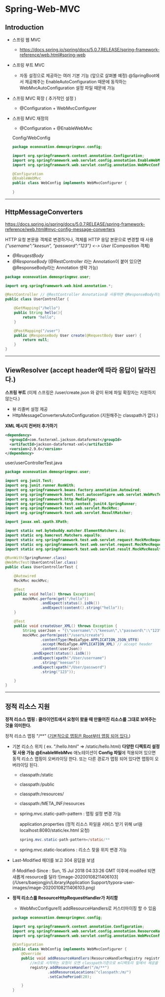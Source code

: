 # Spring-Web-MVC

## Introduction

- 스프링 웹 MVC

   - https://docs.spring.io/spring/docs/5.0.7.RELEASE/spring-framework-reference/web.html#spring-web

- 스프링 부트 MVC

   - 자동 설정으로 제공하는 여러 기본 기능 (앞으로 살펴볼 예정)   @SpringBoot에서 제공해주는 EnableAutoConfiguration 때문에 동작하는 WebMvcAutoConfiguration 설정 파일 때문에 가능

- 스프링 MVC 확장 ( 추가적인 설정 )

   - @Configuration + WebMvcConfigurer

- 스프링 MVC 재정의

   - @Configuration + @EnableWebMvc

   Config/WebConfig

   ```java
   package econovation.demospringmvc.config;
   
   import org.springframework.context.annotation.Configuration;
   import org.springframework.web.servlet.config.annotation.EnableWebMvc;
   import org.springframework.web.servlet.config.annotation.WebMvcConfigurer;
   
   @Configuration
   @EnableWebMvc
   public class WebConfig implements WebMvcConfigurer {
       
   }
   ```

---

## HttpMessageConverters

https://docs.spring.io/spring/docs/5.0.7.RELEASE/spring-framework-reference/web.html#mvc-config-message-converters

HTTP 요청 본문을 객체로 변경하거나, 객체를 HTTP 응답 본문으로 변경할 때 사용 *{“username”:”keesun”, “password”:”123”} <-> User* (Composition 객체)

- *@ReuqestBody*
- *@ResponseBody*  (@RestController 라는 Annotation이 붙어 있으면 @ResponseBody라는 Annotation 생략 가능)

```java
package econovation.demospringmvc.user;

import org.springframework.web.bind.annotation.*;

@RestController // @RestController Annotation을 사용하면 @ResponseBody라는 Annotation을 사용하지 않아도 된다.
public class UserController {

    @GetMapping("/hello")
    public String hello(){
        return "hello";
    }

    @PostMapping("/user")
    public @ResponseBody User create(@RequestBody User user) {
        return null;
    }
}
```

---

## ViewResolver (accept header에 따라 응답이 달라진다.)

**스프링 부트** (이제 스프링은 /user/create.json 와 같이 뒤에 파일 확장자는 지원하지 않는다.)

- 뷰 리졸버 설정 제공
- HttpMessageConvertersAutoConfiguration (지원해주는 classpath가 없다.)

**XML 메시지 컨버터 추가하기**

```xml
<dependency>
  <groupId>com.fasterxml.jackson.dataformat</groupId>
  <artifactId>jackson-dataformat-xml</artifactId>
  <version>2.9.6</version>
</dependency>
```

user/userControllerTest.java

```java
package econovation.demospringmvc.user;

import org.junit.Test;
import org.junit.runner.RunWith;
import org.springframework.beans.factory.annotation.Autowired;
import org.springframework.boot.test.autoconfigure.web.servlet.WebMvcTest;
import org.springframework.http.MediaType;
import org.springframework.test.context.junit4.SpringRunner;
import org.springframework.test.web.servlet.MockMvc;
import org.springframework.test.web.servlet.ResultMatcher;

import javax.xml.xpath.XPath;

import static net.bytebuddy.matcher.ElementMatchers.is;
import static org.hamcrest.Matchers.equalTo;
import static org.springframework.test.web.servlet.request.MockMvcRequestBuilders.get;
import static org.springframework.test.web.servlet.request.MockMvcRequestBuilders.post;
import static org.springframework.test.web.servlet.result.MockMvcResultMatchers.*;

@RunWith(SpringRunner.class)
@WebMvcTest(UserController.class)
public class UserControllerTest {

    @Autowired
    MockMvc mockMvc;

    @Test
    public void hello() throws Exception{
        mockMvc.perform(get("/hello"))
                .andExpect(status().isOk())
                .andExpect(content().string("hello"));
    }

    @Test
    public void createUser_XML() throws Exception {
        String userJson = "{\"username\":\"keesun\",\"password\":\"123\"}";
        mockMvc.perform(post("/users/create")
                .contentType(MediaType.APPLICATION_JSON_UTF8)
                .accept(MediaType.APPLICATION_XML) // accept header
                .content(userJson))
            .andExpect(status().isOk())
            .andExpect(xpath("/User/username")
                .string("keesun"))
            .andExpect(xpath("/User/password")
                .string("123"));

    }
}
```

---

## 정적 리소스 지원

**정적 리소스 맵핑 : 클라이언트에서 요청이 왔을 때 만들어진 리소스를 그대로 보여주는 것을 의미한다.**

정적 리소스 맵핑 "/**" (<u>기본적으로 맵핑은 Root부터 맵핑 되어 있다.</u>)

- 기본 리소스 위치 ( ex. "/hello.html" => /static/hello.html) **다양한 디렉토리 설정 및 사용 가능** 
   **@EnableWebMvc** 애노테이션이 **Config 파일**에 적용되어 있으면 동적 리소스 맵핑이 오버라이딩 한다.
   또는 다른 경로가 맵핑 되어 있다면 맵핑이 오버라이딩 된다.

   - classpath:/static

   - classpath:/public

   - classpath:/resources/

   - classpath:/META_INF/resources

   - spring.mvc.static-path-pattern : 맵핑 설정 변경 가능 

      application.properties (정적 리소스 파일을 서비스 받기 위해 url을 localhost:8080/static/ex.html 요청)

      ```java
      spring.mvc.static-path-pattern=/static/**
      ```

      

   - spring.mvc.static-locations : 리소스 찾을 위치 변경 가능

- Last-Modified 헤더를 보고 304 응답을 보냄

   if-Modified-Since : Sun, 15 Jul 2018 04:33:26 GMT 이후에 modifed 되면 새롭게 resource를 달라
   ![image-20200108211406103](/Users/baejongjin/Library/Application Support/typora-user-images/image-20200108211406103.png)

- **정적 리소스를 ResourceHttpRequestHandler가 처리함**

   - WebMvcConfigure의 addResourceHandlers로 커스터마이징 할 수 있음

   ```java
   package econovation.demospringmvc.config;
   
   import org.springframework.context.annotation.Configuration;
   import org.springframework.web.servlet.config.annotation.ResourceHandlerRegistry;
   import org.springframework.web.servlet.config.annotation.WebMvcConfigurer;
   
   @Configuration
   public class WebConfig implements WebMvcConfigurer {
       @Override
       public void addResourceHandlers(ResourceHandlerRegistry registry) { //리소스 핸들러 추가
           //m으로 시작하는 요청이 오면 classpath기준으로 m디렉토리 밑에서 제공을 하겠다.
           registry.addResourceHandler("/m/**")
                   .addResourceLocations("classpath:/m/")
                   .setCachePeriod(20);
   
       }
   }
   
   ```

   










































